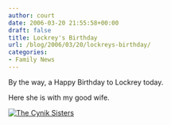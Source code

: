 ```yaml
---
author: court
date: 2006-03-20 21:55:58+00:00
draft: false
title: Lockrey's Birthday
url: /blog/2006/03/20/lockreys-birthday/
categories:
- Family News
---
```


By the way, a Happy Birthday to Lockrey today.

Here she is with my good wife.

[![The Cynik Sisters](http://static.flickr.com/9/75403949_84a87712d3_o.jpg)
](http://www.flickr.com/photos/_court/75403949/)
